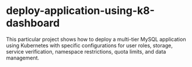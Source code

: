 # deploy-application-using-k8-dashboard
This particular project shows how to deploy a multi-tier MySQL application using Kubernetes with specific configurations for user roles, storage, service verification, namespace restrictions, quota limits, and data management.
